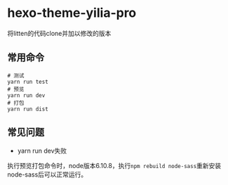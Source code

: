 # hexo-theme-yilia-pro

将litten的代码clone并加以修改的版本

## 常用命令

```shell
# 测试
yarn run test
# 预览
yarn run dev
# 打包
yarn run dist
```

## 常见问题

* yarn run dev失败

执行预览打包命令时，node版本6.10.8，执行`npm rebuild node-sass`重新安装node-sass后可以正常运行。

